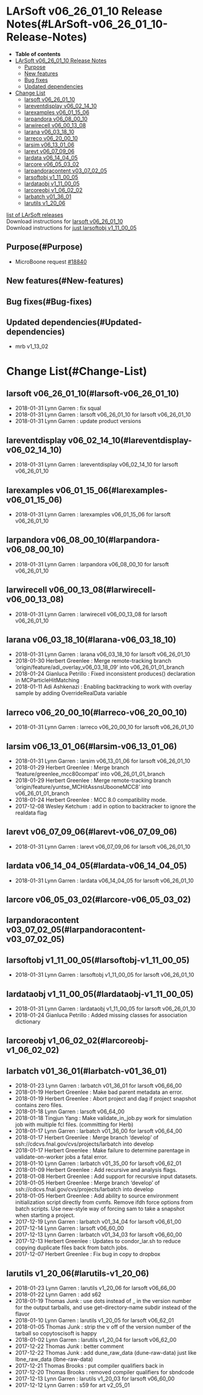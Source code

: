 LArSoft v06\_26\_01\_10 Release Notes(#LArSoft-v06_26_01_10-Release-Notes)
=============================================================================

-   **Table of contents**
-   [LArSoft v06\_26\_01\_10 Release Notes](#LArSoft-v06_26_01_10-Release-Notes)
    -   [Purpose](#Purpose)
    -   [New features](#New-features)
    -   [Bug fixes](#Bug-fixes)
    -   [Updated dependencies](#Updated-dependencies)
-   [Change List](#Change-List)
    -   [larsoft v06\_26\_01\_10](#larsoft-v06_26_01_10)
    -   [lareventdisplay v06\_02\_14\_10](#lareventdisplay-v06_02_14_10)
    -   [larexamples v06\_01\_15\_06](#larexamples-v06_01_15_06)
    -   [larpandora v06\_08\_00\_10](#larpandora-v06_08_00_10)
    -   [larwirecell v06\_00\_13\_08](#larwirecell-v06_00_13_08)
    -   [larana v06\_03\_18\_10](#larana-v06_03_18_10)
    -   [larreco v06\_20\_00\_10](#larreco-v06_20_00_10)
    -   [larsim v06\_13\_01\_06](#larsim-v06_13_01_06)
    -   [larevt v06\_07\_09\_06](#larevt-v06_07_09_06)
    -   [lardata v06\_14\_04\_05](#lardata-v06_14_04_05)
    -   [larcore v06\_05\_03\_02](#larcore-v06_05_03_02)
    -   [larpandoracontent v03\_07\_02\_05](#larpandoracontent-v03_07_02_05)
    -   [larsoftobj v1\_11\_00\_05](#larsoftobj-v1_11_00_05)
    -   [lardataobj v1\_11\_00\_05](#lardataobj-v1_11_00_05)
    -   [larcoreobj v1\_06\_02\_02](#larcoreobj-v1_06_02_02)
    -   [larbatch v01\_36\_01](#larbatch-v01_36_01)
    -   [larutils v1\_20\_06](#larutils-v1_20_06)

[list of LArSoft releases](LArSoft_release_list)\
Download instructions for [larsoft v06\_26\_01\_10](http://scisoft.fnal.gov/scisoft/bundles/larsoft/v06_26_01_10/larsoft-v06_26_01_10.html)\
Download instructions for [just larsoftobj v1\_11\_00\_05](http://scisoft.fnal.gov/scisoft/bundles/larsoftobj/v1_11_00_05/larsoftobj-v1_11_00_05.html)

Purpose(#Purpose)
--------------------

-   MicroBoone request [\#18840](/redmine/issues/18840 "Support: Request patch release larsoft v06_26_01_10 (Closed)")

New features(#New-features)
------------------------------

Bug fixes(#Bug-fixes)
------------------------

Updated dependencies(#Updated-dependencies)
----------------------------------------------

-   mrb v1\_13\_02

Change List(#Change-List)
============================

larsoft v06\_26\_01\_10(#larsoft-v06_26_01_10)
-------------------------------------------------

-   2018-01-31 Lynn Garren : fix squal
-   2018-01-31 Lynn Garren : larsoft v06\_26\_01\_10 for larsoft v06\_26\_01\_10
-   2018-01-31 Lynn Garren : update product versions

lareventdisplay v06\_02\_14\_10(#lareventdisplay-v06_02_14_10)
-----------------------------------------------------------------

-   2018-01-31 Lynn Garren : lareventdisplay v06\_02\_14\_10 for larsoft v06\_26\_01\_10

larexamples v06\_01\_15\_06(#larexamples-v06_01_15_06)
---------------------------------------------------------

-   2018-01-31 Lynn Garren : larexamples v06\_01\_15\_06 for larsoft v06\_26\_01\_10

larpandora v06\_08\_00\_10(#larpandora-v06_08_00_10)
-------------------------------------------------------

-   2018-01-31 Lynn Garren : larpandora v06\_08\_00\_10 for larsoft v06\_26\_01\_10

larwirecell v06\_00\_13\_08(#larwirecell-v06_00_13_08)
---------------------------------------------------------

-   2018-01-31 Lynn Garren : larwirecell v06\_00\_13\_08 for larsoft v06\_26\_01\_10

larana v06\_03\_18\_10(#larana-v06_03_18_10)
-----------------------------------------------

-   2018-01-31 Lynn Garren : larana v06\_03\_18\_10 for larsoft v06\_26\_01\_10
-   2018-01-30 Herbert Greenlee : Merge remote-tracking branch ‘origin/feature/adi\_overlay\_v06\_03\_18\_09’ into v06\_26\_01\_01\_branch
-   2018-01-24 Gianluca Petrillo : Fixed inconsistent produces() declaration in MCParticleHitMatching
-   2018-01-11 Adi Ashkenazi : Enabling backtracking to work with overlay sample by adding OverrideRealData variable

larreco v06\_20\_00\_10(#larreco-v06_20_00_10)
-------------------------------------------------

-   2018-01-31 Lynn Garren : larreco v06\_20\_00\_10 for larsoft v06\_26\_01\_10

larsim v06\_13\_01\_06(#larsim-v06_13_01_06)
-----------------------------------------------

-   2018-01-31 Lynn Garren : larsim v06\_13\_01\_06 for larsoft v06\_26\_01\_10
-   2018-01-29 Herbert Greenlee : Merge branch ‘feature/greenlee\_mcc80compat’ into v06\_26\_01\_01\_branch
-   2018-01-29 Herbert Greenlee : Merge remote-tracking branch ‘origin/feature/yuntse\_MCHitAssnsUbooneMCC8’ into v06\_26\_01\_01\_branch
-   2018-01-24 Herbert Greenlee : MCC 8.0 compatibility mode.
-   2017-12-08 Wesley Ketchum : add in option to backtracker to ignore the realdata flag

larevt v06\_07\_09\_06(#larevt-v06_07_09_06)
-----------------------------------------------

-   2018-01-31 Lynn Garren : larevt v06\_07\_09\_06 for larsoft v06\_26\_01\_10

lardata v06\_14\_04\_05(#lardata-v06_14_04_05)
-------------------------------------------------

-   2018-01-31 Lynn Garren : lardata v06\_14\_04\_05 for larsoft v06\_26\_01\_10

larcore v06\_05\_03\_02(#larcore-v06_05_03_02)
-------------------------------------------------

larpandoracontent v03\_07\_02\_05(#larpandoracontent-v03_07_02_05)
---------------------------------------------------------------------

larsoftobj v1\_11\_00\_05(#larsoftobj-v1_11_00_05)
-----------------------------------------------------

-   2018-01-31 Lynn Garren : larsoftobj v1\_11\_00\_05 for larsoft v06\_26\_01\_10

lardataobj v1\_11\_00\_05(#lardataobj-v1_11_00_05)
-----------------------------------------------------

-   2018-01-31 Lynn Garren : lardataobj v1\_11\_00\_05 for larsoft v06\_26\_01\_10
-   2018-01-24 Gianluca Petrillo : Added missing classes for association dictionary

larcoreobj v1\_06\_02\_02(#larcoreobj-v1_06_02_02)
-----------------------------------------------------

larbatch v01\_36\_01(#larbatch-v01_36_01)
--------------------------------------------

-   2018-01-23 Lynn Garren : larbatch v01\_36\_01 for larsoft v06\_66\_00
-   2018-01-19 Herbert Greenlee : Make bad parent metadata an error.
-   2018-01-19 Herbert Greenlee : Abort project and dag if project snapshot contains zero files.
-   2018-01-18 Lynn Garren : larsoft v06\_64\_00
-   2018-01-18 Tingjun Yang : Make validate\_in\_job.py work for simulation job with multiple fcl files. (committing for Herb)
-   2018-01-17 Lynn Garren : larbatch v01\_36\_00 for larsoft v06\_64\_00
-   2018-01-17 Herbert Greenlee : Merge branch ‘develop’ of ssh://cdcvs.fnal.gov/cvs/projects/larbatch into develop
-   2018-01-17 Herbert Greenlee : Make failure to determine parentage in validate-on-worker jobs a fatal error.
-   2018-01-10 Lynn Garren : larbatch v01\_35\_00 for larsoft v06\_62\_01
-   2018-01-09 Herbert Greenlee : Add recursive and analysis flags.
-   2018-01-08 Herbert Greenlee : Add support for recursive input datasets.
-   2018-01-05 Herbert Greenlee : Merge branch ‘develop’ of ssh://cdcvs.fnal.gov/cvs/projects/larbatch into develop
-   2018-01-05 Herbert Greenlee : Add ability to source environment initialization script directly from cvmfs. Remove ifdh force options from batch scripts. Use new-style way of forcing sam to take a snapshot when starting a project.
-   2017-12-19 Lynn Garren : larbatch v01\_34\_04 for larsoft v06\_61\_00
-   2017-12-14 Lynn Garren : larsoft v06\_60\_00
-   2017-12-13 Lynn Garren : larbatch v01\_34\_03 for larsoft v06\_60\_00
-   2017-12-13 Herbert Greenlee : Updates to condor\_lar.sh to reduce copying duplicate files back from batch jobs.
-   2017-12-07 Herbert Greenlee : Fix bug in copy to dropbox

larutils v1\_20\_06(#larutils-v1_20_06)
------------------------------------------

-   2018-01-23 Lynn Garren : larutils v1\_20\_06 for larsoft v06\_66\_00
-   2018-01-22 Lynn Garren : add s62
-   2018-01-19 Thomas Junk : use dots instead of \_ in the version number for the output tarballs, and use get-directory-name subdir instead of the flavor
-   2018-01-10 Lynn Garren : larutils v1\_20\_05 for larsoft v06\_62\_01
-   2018-01-05 Thomas Junk : strip the v off of the version number of the tarball so copytoscisoft is happy
-   2018-01-02 Lynn Garren : larutils v1\_20\_04 for larsoft v06\_62\_00
-   2017-12-22 Thomas Junk : better comment
-   2017-12-22 Thomas Junk : add dune\_raw\_data (dune-raw-data) just like lbne\_raw\_data (lbne-raw-data)
-   2017-12-21 Thomas Brooks : put compiler qualifiers back in
-   2017-12-20 Thomas Brooks : removed compiler qualifiers for sbndcode
-   2017-12-13 Lynn Garren : larutils v1\_20\_03 for larsoft v06\_60\_00
-   2017-12-12 Lynn Garren : s59 for art v2\_05\_01
